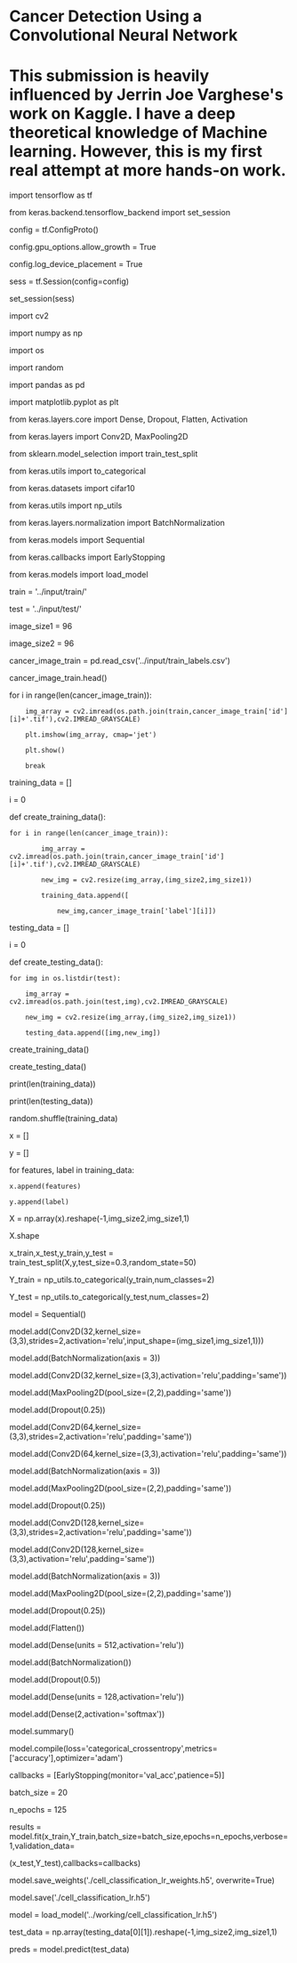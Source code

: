 # Cancer Detection Using a Convolutional Neural Network
# This submission is heavily influenced by Jerrin Joe Varghese's work on Kaggle. I have a deep theoretical knowledge of Machine learning. However, this is my first real attempt at more hands-on work.

import tensorflow as tf

from keras.backend.tensorflow_backend import set_session

config = tf.ConfigProto()

config.gpu_options.allow_growth = True

config.log_device_placement = True

sess = tf.Session(config=config)

set_session(sess)

import cv2

import numpy as np

import os

import random

import pandas as pd

import matplotlib.pyplot as plt

from keras.layers.core import Dense, Dropout, Flatten, Activation

from keras.layers import Conv2D, MaxPooling2D

from sklearn.model_selection import train_test_split

from keras.utils import to_categorical

from keras.datasets import cifar10

from keras.utils import np_utils

from keras.layers.normalization import BatchNormalization

from keras.models import Sequential

from keras.callbacks import EarlyStopping

from keras.models import load_model

train = '../input/train/'

test = '../input/test/'

image_size1 = 96

image_size2 = 96

cancer_image_train = pd.read_csv('../input/train_labels.csv')

cancer_image_train.head()

for i in range(len(cancer_image_train)):

        img_array = cv2.imread(os.path.join(train,cancer_image_train['id'][i]+'.tif'),cv2.IMREAD_GRAYSCALE)
        
        plt.imshow(img_array, cmap='jet')
        
        plt.show()
        
        break
        
training_data = []

i = 0

def create_training_data():

    for i in range(len(cancer_image_train)):
    
            img_array = cv2.imread(os.path.join(train,cancer_image_train['id'][i]+'.tif'),cv2.IMREAD_GRAYSCALE)
            
            new_img = cv2.resize(img_array,(img_size2,img_size1))
            
            training_data.append([
            
                new_img,cancer_image_train['label'][i]])
                
testing_data = []

i = 0

def create_testing_data(): 

    for img in os.listdir(test):
    
        img_array = cv2.imread(os.path.join(test,img),cv2.IMREAD_GRAYSCALE)
        
        new_img = cv2.resize(img_array,(img_size2,img_size1))
        
        testing_data.append([img,new_img])
        
create_training_data()

create_testing_data()

print(len(training_data))

print(len(testing_data))

random.shuffle(training_data)

x = []

y = []

for features, label in training_data:

    x.append(features)
    
    y.append(label)

X = np.array(x).reshape(-1,img_size2,img_size1,1)

X.shape

x_train,x_test,y_train,y_test = train_test_split(X,y,test_size=0.3,random_state=50)


Y_train = np_utils.to_categorical(y_train,num_classes=2)

Y_test = np_utils.to_categorical(y_test,num_classes=2)

model = Sequential()

model.add(Conv2D(32,kernel_size=(3,3),strides=2,activation='relu',input_shape=(img_size1,img_size1,1)))

model.add(BatchNormalization(axis = 3))

model.add(Conv2D(32,kernel_size=(3,3),activation='relu',padding='same'))

model.add(MaxPooling2D(pool_size=(2,2),padding='same'))

model.add(Dropout(0.25))

model.add(Conv2D(64,kernel_size=(3,3),strides=2,activation='relu',padding='same'))

model.add(Conv2D(64,kernel_size=(3,3),activation='relu',padding='same'))

model.add(BatchNormalization(axis = 3))

model.add(MaxPooling2D(pool_size=(2,2),padding='same'))

model.add(Dropout(0.25))

model.add(Conv2D(128,kernel_size=(3,3),strides=2,activation='relu',padding='same'))

model.add(Conv2D(128,kernel_size=(3,3),activation='relu',padding='same'))

model.add(BatchNormalization(axis = 3))

model.add(MaxPooling2D(pool_size=(2,2),padding='same'))

model.add(Dropout(0.25))

model.add(Flatten())

model.add(Dense(units = 512,activation='relu'))

model.add(BatchNormalization())

model.add(Dropout(0.5))

model.add(Dense(units = 128,activation='relu'))

model.add(Dense(2,activation='softmax'))

model.summary()

model.compile(loss='categorical_crossentropy',metrics=['accuracy'],optimizer='adam')

callbacks = [EarlyStopping(monitor='val_acc',patience=5)]


batch_size = 20

n_epochs = 125

results = model.fit(x_train,Y_train,batch_size=batch_size,epochs=n_epochs,verbose=1,validation_data=

(x_test,Y_test),callbacks=callbacks)

model.save_weights('./cell_classification_lr_weights.h5', overwrite=True)

model.save('./cell_classification_lr.h5')

model = load_model('../working/cell_classification_lr.h5')

test_data = np.array(testing_data[0][1]).reshape(-1,img_size2,img_size1,1)

preds = model.predict(test_data)
